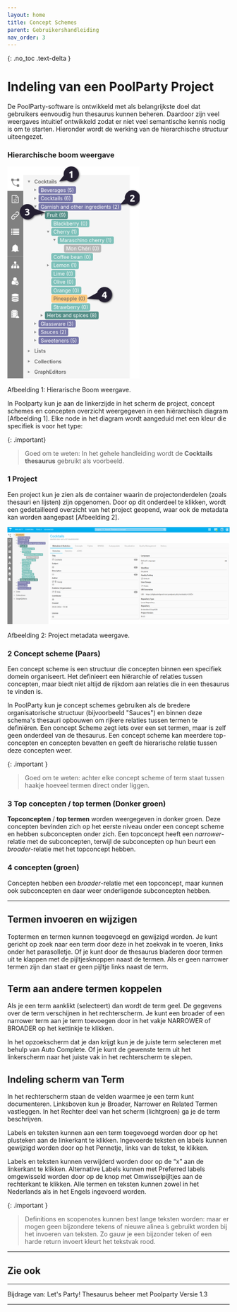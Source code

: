 ```yaml
---
layout: home
title: Concept Schemes
parent: Gebruikershandleiding
nav_order: 3
---
```

{: .no_toc .text-delta }

<script>
{% include js/custom.js %}
</script>

<!-- Overlay (only once) -->
<div id="overlay" 
     style="display: none; 
            position: fixed; 
            top: 0; 
            left: 0; 
            width: 100%; 
            height: 100%; 
            background: rgba(0, 0, 0, 0.8); 
            justify-content: center; 
            align-items: center; 
            z-index: 1000;">
  
  <img id="zoomImage" 
       alt="Zoomed Image" 
       style="max-width: 90%; 
              max-height: 90%; 
              cursor: zoom-out;" 
       onclick="closeZoom()" />
</div>



# Indeling van een PoolParty Project 

De PoolParty-software is ontwikkeld met als belangrijkste doel dat gebruikers eenvoudig hun thesaurus kunnen beheren. Daardoor zijn veel weergaves intuitief ontwikkeld zodat er niet veel semantische kennis nodig is om te starten. Hieronder wordt de werking van de hierarchische structuur uiteengezet.


### Hierarchische boom weergave



<img src="hierarchy01.png" 
     alt="Project Image 1" 
     style="width: 300px; cursor: zoom-in;" 
     onclick="openZoom('hierarchy01.png')" />

Afbeelding 1: Hierarische Boom weergave.

In Poolparty kun je aan de linkerzijde in het scherm de project, concept schemes en concepten overzicht weergegeven in een hiërarchisch diagram [Afbeelding 1].
Elke node in het diagram wordt aangeduid met een kleur die specifiek is voor het type:

{: .important}
> Goed om te weten: In het gehele handleiding wordt de **Cocktails thesaurus** gebruikt als voorbeeld. 

### **1** Project
Een project kun je zien als de container waarin de projectonderdelen (zoals thesauri en lijsten) zijn opgenomen. Door op dit onderdeel te klikken, wordt een gedetailleerd overzicht van het project geopend, waar ook de metadata kan worden aangepast [Afbeelding 2].


<img src="hierarchy02.png" 
     alt="Project Image 1"
     style="width: 800px; cursor: zoom-in;" 
     onclick="openZoom('hierarchy02.png')" />

Afbeelding 2: Project metadata weergave.

### **2** Concept scheme (Paars)
Een concept scheme is een structuur die concepten binnen een specifiek domein organiseert. Het definieert een hiërarchie of relaties tussen concepten, maar biedt niet altijd de rijkdom aan relaties die in een thesaurus te vinden is.

In PoolParty kun je concept schemes gebruiken als de bredere organisatorische structuur (bijvoorbeeld "Sauces") en binnen deze schema's thesauri opbouwen om rijkere relaties tussen termen te definiëren. Een concept Scheme zegt iets over een set termen, maar is zelf geen onderdeel van de thesaurus.
Een concept scheme kan meerdere top-concepten en concepten bevatten en geeft de hierarische relatie tussen deze concepten weer. 

{: .important }
> Goed om te weten: achter elke concept scheme of term staat tussen haakje hoeveel termen direct onder liggen.

### **3** Top concepten / top termen (Donker groen) 
**Topconcepten** / **top termen** worden weergegeven in donker groen. Deze concepten bevinden zich op het eerste niveau onder een concept scheme en hebben subconcepten onder zich. Een topconcept heeft een *narrower*-relatie met de subconcepten, terwijl de subconcepten op hun beurt een *broader*-relatie met het topconcept hebben.

### **4** concepten (groen)
Concepten hebben een *broader*-relatie met een topconcept, maar kunnen ook subconcepten en daar weer onderligende subconcepten hebben.

---

## Termen invoeren en wijzigen
Toptermen en termen kunnen toegevoegd en gewijzigd worden.
Je kunt gericht op zoek naar een term door deze in het zoekvak in te voeren, links onder het parasolletje. Of je kunt door de thesaurus bladeren door termen uit te klappen met de pijltjesknoppen naast de termen. Als er geen narrower termen zijn dan staat er geen pijltje links naast de term.

## Term aan andere termen koppelen
Als je een term aanklikt (selecteert) dan wordt de term geel. De gegevens over de term verschijnen in het rechterscherm.
Je kunt een broader of een narrower term aan je term toevoegen door in het vakje NARROWER of BROADER op het kettinkje te klikken.

In het opzoekscherm dat je dan krijgt kun je de juiste term selecteren met behulp van Auto
Complete. Of je kunt de gewenste term uit het linkerscherm naar het juiste vak in het rechterscherm te slepen.

## Indeling scherm van Term
In het rechterscherm staan de velden waarmee je een term kunt documenteren. Linksboven kun je Broader, Narrower en Related Termen vastleggen. In het Rechter deel van het scherm (lichtgroen) ga je de term beschrijven.

Labels en teksten kunnen aan een term toegevoegd worden door op het plusteken aan de linkerkant te klikken.
Ingevoerde teksten en labels kunnen gewijzigd worden door op het Pennetje, links van de tekst, te klikken.

Labels en teksten kunnen verwijderd worden door op de “x” aan de linkerkant te klikken. Alternative Labels kunnen met Preferred labels omgewisseld worden door op de knop met
Omwisselpijltjes aan de rechterkant te klikken.
Alle termen en teksten kunnen zowel in het Nederlands als in het Engels ingevoerd worden.

{: .important }
> Definitions en scopenotes kunnen best lange teksten worden: maar er mogen geen
bijzondere tekens of nieuwe alinea ́s gebruikt worden bij het invoeren van teksten. Zo gauw
je een bijzonder teken of een harde return invoert kleurt het tekstvak rood.

---

## Zie ook




---

Bijdrage van: Let's Party! Thesaurus beheer met Poolparty Versie 1.3








---

